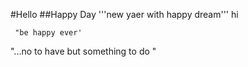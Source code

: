 #Hello
##Happy Day
'''new yaer with happy dream'''
       hi		

     "be happy ever'
"...no to have but something to do "
